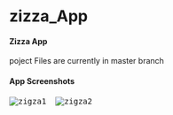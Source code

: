 # zizza_App
#### Zizza App
poject Files are currently in master branch
#### App Screenshots
<kbd>![zigza1](https://user-images.githubusercontent.com/90906602/136983560-c5ed17dd-5ba4-4b6c-afea-86313476ed65.PNG)
</kbd>
&nbsp;&nbsp;<kbd>![zigza2](https://user-images.githubusercontent.com/90906602/136983616-2b9a5c40-0036-4f9e-934e-e706fbe7cea2.PNG)
</kbd>
